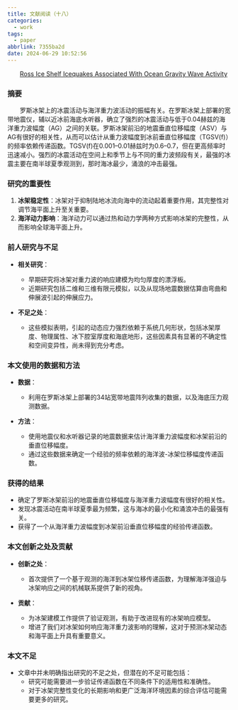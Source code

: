 ```yaml
---
title: 文献阅读（十八）
categories:
  - work
tags:
  - paper
abbrlink: 7355ba2d
date: 2024-06-29 10:52:56
---
```

&emsp;&emsp;[Ross Ice Shelf Icequakes Associated With Ocean Gravity Wave Activity](https://agupubs.onlinelibrary.wiley.com/doi/full/10.1029/2019GL084123)
### 摘要

&emsp;&emsp;罗斯冰架上的冰震活动与海洋重力波活动的振幅有关。在罗斯冰架上部署的宽带地震仪，辅以近冰前海底水听器，确立了强烈的冰震活动与低于0.04赫兹的海洋重力波幅度（AG）之间的关联。罗斯冰架前沿的地震垂直位移幅度（ASV）与AG有很好的相关性，从而可以估计从重力波幅度到冰前垂直位移幅度（TGSV(f)）的频率依赖传递函数。TGSV(f)在0.001–0.01赫兹时为0.6–0.7，但在更高频率时迅速减小。强烈的冰震活动在空间上和季节上与不同的重力波频段有关，最强的冰震主要在南半球夏季观测到，那时海冰最少，涌浪的冲击最强。

### 研究的重要性

1. **冰架稳定性**：冰架对于抑制陆地冰流向海中的流动起着重要作用，其完整性对调节海平面上升至关重要。
2. **海洋动力影响**：海洋动力可以通过热和动力学两种方式影响冰架的完整性，从而影响全球海平面上升。

### 前人研究与不足

- **相关研究**：
  - 早期研究将冰架对重力波的响应建模为均匀厚度的漂浮板。
  - 近期研究包括二维和三维有限元模拟，以及从现场地震数据估算由弯曲和伸展波引起的伸展应力。

- **不足之处**：
  - 这些模拟表明，引起的动态应力强烈依赖于系统几何形状，包括冰架厚度、物理属性、冰下腔室厚度和海底地形，这些因素具有显著的不确定性和空间变异性，尚未得到充分考虑。

### 本文使用的数据和方法

- **数据**：
  - 利用在罗斯冰架上部署的34站宽带地震阵列收集的数据，以及海底压力观测数据。

- **方法**：
  - 使用地震仪和水听器记录的地震数据来估计海洋重力波幅度和冰架前沿的垂直位移幅度。
  - 通过这些数据来确定一个经验的频率依赖的海洋波-冰架位移幅度传递函数。

### 获得的结果

- 确定了罗斯冰架前沿的地震垂直位移幅度与海洋重力波幅度有很好的相关性。
- 发现冰震活动在南半球夏季最为频繁，这与海冰的最小化和涌浪冲击的最强有关。
- 获得了一个从海洋重力波幅度到冰架前沿垂直位移幅度的经验传递函数。

### 本文创新之处及贡献

- **创新之处**：
  - 首次提供了一个基于观测的海洋到冰架位移传递函数，为理解海洋强迫与冰架响应之间的机械联系提供了新的视角。

- **贡献**：
  - 为冰架建模工作提供了验证观测，有助于改进现有的冰架响应模型。
  - 增进了我们对冰架如何响应海洋重力波影响的理解，这对于预测冰架动态和海平面上升具有重要意义。

### 本文不足

- 文章中并未明确指出研究的不足之处，但潜在的不足可能包括：
  - 研究可能需要进一步验证传递函数在不同条件下的适用性和准确性。
  - 对于冰架完整性变化的长期影响和更广泛海洋环境因素的综合评估可能需要更多的研究。
